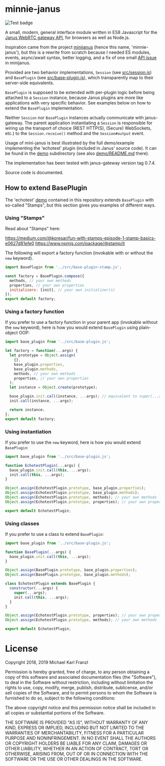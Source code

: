 # minnie-janus

![Test badge](https://github.com/michaelfranzl/minnie-janus/workflows/Test/badge.svg)

A small, modern, general interface module written in ES8 Javascript for the [Janus WebRTC gateway
API](https://janus.conf.meetecho.com/docs/rest.html), for browsers as well as Node.js.

Inspiration came from the project [minijanus](https://github.com/mozilla/minijanus.js) (hence this
name, 'minnie-janus'), but this is a rewrite from scratch because I needed ES modules, events,
async/await syntax, better logging, and a fix of one small
[API issue](https://github.com/mozilla/minijanus.js/issues/3) in minijanus.

Provided are two behavior implementations, `Session` (see [src/session.js](src/session.js)) and
`BasePlugin` (see [src/base-plugin.js](src/base-plugin.js)), which transparently map to their
server-side equivalents.

`BasePlugin` is supposed to be extended with per-plugin logic before being attached to a `Session`
instance, because Janus plugins are more like applications with very specific behavior. See
examples below on how to extend the `BasePlugin` implementation.

Neither `Session` nor `BasePlugin` instances actually communicate with janus-gateway. The parent
application instantiating a `Session` is responsible for wiring up the transport of choice (REST
HTTP(S), (Secure) WebSockets, etc.) to the `Session.receive()` method and the `Session#output`
event.

Usage of mini-janus is best illustrated by the full demo/example implementing the 'echotest' plugin
(included in Janus' source code). It can be found in the [demo](demo) subdirectory (see also
[demo/README.md](demo/README.md) there).

The implementation has been tested with janus-gateway version tag 0.7.4.

Source code is documented.


## How to extend BasePlugin

The 'echotest' [demo](demo) contained in this repository extends `BasePlugin` with so-called
"Stamps", but this section gives you examples of different ways.

### Using "Stamps"

Read about "Stamps" here:

https://medium.com/@koresar/fun-with-stamps-episode-1-stamp-basics-e0627d81efe0
https://www.npmjs.com/package/@stamp/it

The following will export a factory function (invokable with or without the `new` keyword).

```javascript
import BasePlugin from '../src/base-plugin-stamp.js';

const factory = BasePlugin.compose({
  methods, // your own methods
  properties, // your own properties
  initializers: [init], // your own initializer(s)
});
export default factory;
```


### Using a factory function

If you prefer to use a factory function in your parent app (invokable without the `new` keyword),
here is how you would extend `BasePlugin` using plain-object OOP:

```javascript
import base_plugin from '../src/base-plugin.js';

let factory = function(...args) {
  let prototype = Object.assign(
    {},
    base_plugin.properties,
    base_plugin.methods,
    methods, // your own methods
    properties, // your own properties
  );
  let instance = Object.create(prototype);

  base_plugin.init.call(instance, ...args); // equivalent to super(...args)
  init.call(instance, ...args);

  return instance;
};
export default factory;
```


### Using instantiation

If you prefer to use the `new` keyword, here is how you would extend `BasePlugin`:

```javascript
import base_plugin from '../src/base-plugin.js';

function EchotestPlugin(...args) {
  base_plugin.init.call(this, ...args);
  init.call(this, ...args);
}

Object.assign(EchotestPlugin.prototype, base_plugin.properties);
Object.assign(EchotestPlugin.prototype, base_plugin.methods);
Object.assign(EchotestPlugin.prototype, methods); // your own methods
Object.assign(EchotestPlugin.prototype, properties); // your own properties

export default EchotestPlugin;
```


### Using classes

If you prefer to use a class to extend `BasePlugin`:

```javascript
import base_plugin from '../src/base-plugin.js';

function BasePlugin(...args) {
  base_plugin.init.call(this, ...args);
}

Object.assign(BasePlugin.prototype, base_plugin.properties);
Object.assign(BasePlugin.prototype, base_plugin.methods);

class EchotestPlugin extends BasePlugin {
  constructor(...args) {
    super(...args);
    init.call(this, ...args);
  }
}

Object.assign(EchotestPlugin.prototype, properties); // your own properties
Object.assign(EchotestPlugin.prototype, methods); // your own methods

export default EchotestPlugin;
```

# License

Copyright 2018, 2019 Michael Karl Franzl

Permission is hereby granted, free of charge, to any person obtaining a copy of this software and
associated documentation files (the "Software"), to deal in the Software without restriction,
including without limitation the rights to use, copy, modify, merge, publish, distribute,
sublicense, and/or sell copies of the Software, and to permit persons to whom the Software is
furnished to do so, subject to the following conditions:

The above copyright notice and this permission notice shall be included in all copies or substantial
portions of the Software.

THE SOFTWARE IS PROVIDED "AS IS", WITHOUT WARRANTY OF ANY KIND, EXPRESS OR IMPLIED, INCLUDING BUT
NOT LIMITED TO THE WARRANTIES OF MERCHANTABILITY, FITNESS FOR A PARTICULAR PURPOSE AND
NONINFRINGEMENT. IN NO EVENT SHALL THE AUTHORS OR COPYRIGHT HOLDERS BE LIABLE FOR ANY CLAIM, DAMAGES
OR OTHER LIABILITY, WHETHER IN AN ACTION OF CONTRACT, TORT OR OTHERWISE, ARISING FROM, OUT OF OR IN
CONNECTION WITH THE SOFTWARE OR THE USE OR OTHER DEALINGS IN THE SOFTWARE.
